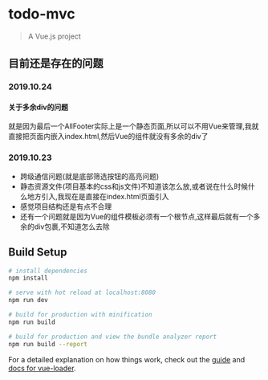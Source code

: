 # todo-mvc

> A Vue.js project

## 目前还是存在的问题

### 2019.10.24

#### 关于多余div的问题

就是因为最后一个AllFooter实际上是一个静态页面,所以可以不用Vue来管理,我就直接把页面内嵌入index.html,然后Vue的组件就没有多余的div了

### 2019.10.23

- 跨级通信问题(就是底部筛选按钮的高亮问题)
- 静态资源文件(项目基本的css和js文件)不知道该怎么放,或者说在什么时候什么地方引入,我现在是直接在index.html页面引入
- 感觉项目结构还是有点不合理
- 还有一个问题就是因为Vue的组件模板必须有一个根节点,这样最后就有一个多余的div包裹,不知道怎么去除

## Build Setup

``` bash
# install dependencies
npm install

# serve with hot reload at localhost:8080
npm run dev

# build for production with minification
npm run build

# build for production and view the bundle analyzer report
npm run build --report
```

For a detailed explanation on how things work, check out the [guide](http://vuejs-templates.github.io/webpack/) and [docs for vue-loader](http://vuejs.github.io/vue-loader).
